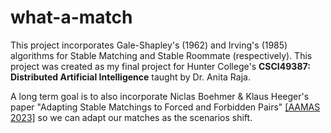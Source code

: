# what-a-match
This project incorporates Gale-Shapley's (1962) and Irving's (1985) algorithms for Stable Matching and Stable Roommate (respectively). This project was created as my final project for Hunter College's **CSCI49387: Distributed Artificial Intelligence** taught by Dr. Anita Raja. 

A long term goal is to also incorporate Niclas Boehmer & Klaus Heeger's paper "Adapting Stable Matchings to Forced and Forbidden Pairs" [[AAMAS 2023]](https://arxiv.org/abs/2204.10040) so we can adapt our matches as the scenarios shift. 
